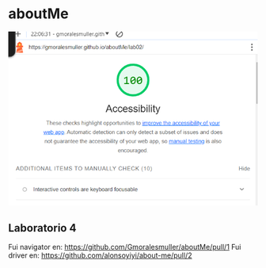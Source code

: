 # aboutMe
![Imagen de Lighthouse](Lighthouse.png)

## Laboratorio 4

Fui navigator en: https://github.com/Gmoralesmuller/aboutMe/pull/1
Fui driver en: https://github.com/alonsoyiyi/about-me/pull/2
